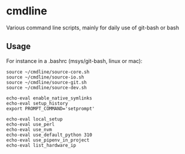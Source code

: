 # cmdline
Various command line scripts, mainly for daily use of git-bash or bash

## Usage

For instance in a .bashrc (msys/git-bash, linux or mac):
```shell
source ~/cmdline/source-core.sh
source ~/cmdline/source-io.sh
source ~/cmdline/source-git.sh
source ~/cmdline/source-dev.sh

echo-eval enable_native_symlinks
echo-eval setup_history
export PROMPT_COMMAND='setprompt'

echo-eval local_setup
echo-eval use_perl
echo-eval use_nvm
echo-eval use_default_python 310
echo-eval use_pipenv_in_project
echo-eval list_hardware_ip
```
